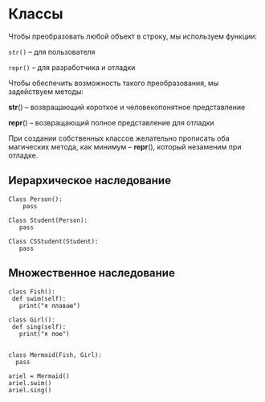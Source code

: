 # Классы

Чтобы преобразовать любой объект в строку, мы используем функции:

``str()`` – для пользователя

``repr()`` – для разработчика и отладки

Чтобы обеспечить возможность такого преобразования, мы задействуем методы:

__str__() – возвращающий короткое и человекопонятное представление

__repr__() – возвращающий полное представление для отладки

При создании собственных классов желательно прописать оба магических метода, как минимум – 
__repr__(), который незаменим при отладке.


## Иерархическое наследование

```
Class Person():
    pass

Class Student(Person):
   pass

Class CSStudent(Student):
   pass
```

## Множественное наследование
```
class Fish():
 def swim(self):
   print("я плаваю")

class Girl():
 def sing(self):
   print("я пою")


class Mermaid(Fish, Girl):
  pass

ariel = Mermaid()
ariel.swim()
ariel.sing()
```